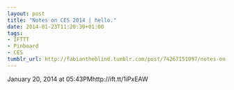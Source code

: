 ```yaml
---
layout: post
title: "Notes on CES 2014 | hello."
date: 2014-01-23T11:20:39+01:00
tags:
- IFTTT
- Pinboard
- CES
tumblr_url: http://fabiantheblind.tumblr.com/post/74267151097/notes-on-ces-2014-hello
---
```

January 20, 2014 at 05:43PMhttp://ift.tt/1iPxEAW
